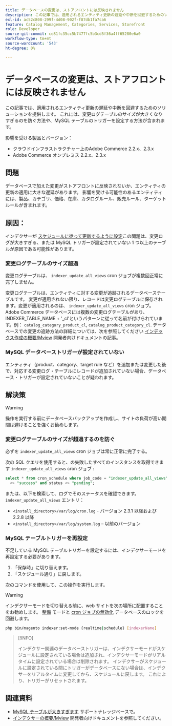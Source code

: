 ```yaml
---
title: データベースの変更は、ストアフロントには反映されません
description: この記事では、適用されるエンティティ更新の遅延や中断を回避するためのソリューションを提供します。 これには、変更ログテーブルのサイズが大きくなりすぎるのを防ぐ方法や、MySQL テーブルのトリガーを設定する方法が含まれます。
exl-id: ac52c808-299f-4d08-902f-f87db1fa7ca6
feature: Catalog Management, Categories, Services, Storefront
role: Developer
source-git-commit: ce81fc35cc5b7477fc5b3cd5f36a4ff65280e6a0
workflow-type: tm+mt
source-wordcount: '543'
ht-degree: 0%

---
```


# データベースの変更は、ストアフロントには反映されません

この記事では、適用されるエンティティ更新の遅延や中断を回避するためのソリューションを提供します。 これには、変更ログテーブルのサイズが大きくなりすぎるのを防ぐ方法や、MySQL テーブルのトリガーを設定する方法が含まれます。

影響を受ける製品とバージョン：

* クラウドインフラストラクチャー上のAdobe Commerce 2.2.x、2.3.x
* Adobe Commerce オンプレミス 2.2.x、2.3.x

## 問題

データベースで加えた変更がストアフロントに反映されないか、エンティティの更新の適用に大きな遅延があります。 影響を受ける可能性のあるエンティティには、製品、カテゴリ、価格、在庫、カタログルール、販売ルール、ターゲットルールが含まれます。

## 原因：

インデクサーが [スケジュールに従って更新するように設定](https://devdocs.magento.com/guides/v2.3/config-guide/cli/config-cli-subcommands-index.html#configure-indexers)この問題は、変更ログが大きすぎる、または MySQL トリガーが設定されていない 1 つ以上のテーブルが原因である可能性があります。

### 変更ログテーブルのサイズ超過

変更ログテーブルは、 `indexer_update_all_views` cron ジョブが複数回正常に完了しません。

変更ログテーブルは、エンティティに対する変更が追跡されるデータベーステーブルです。 変更が適用されない限り、レコードは変更ログテーブルに保存されます。変更が適用されるのは、 `indexer_update_all_views` cron ジョブ。 Adobe Commerce データベースには複数の変更ログテーブルがあり、INDEXER\_TABLE\_NAME + &#39;\_cl&#39;というパターンに従って名前が付けられています。例： `catalog_category_product_cl`, `catalog_product_category_cl`. データベースでの変更の追跡方法の詳細については、次を参照してください [インデックス作成の概要/Mview](https://devdocs.magento.com/guides/v2.3/extension-dev-guide/indexing.html#m2devgde-mview) 開発者向けドキュメントの記事。

### MySQL データベーストリガーが設定されていない

エンティティ（product、category、target rule など）を追加または変更した後で、対応する変更ログ・テーブルにレコードが追加されていない場合、データベース・トリガーが設定されていないことが疑われます。

## 解決策

>[!WARNING]
>
>操作を実行する前にデータベースバックアップを作成し、サイトの負荷が高い期間は避けることを強くお勧めします。

### 変更ログテーブルのサイズが超過するのを防ぐ

必ずを `indexer_update_all_views` cron ジョブは常に正常に完了する。

次の SQL クエリを使用すると、の失敗したすべてのインスタンスを取得できます `indexer_update_all_views` cron ジョブ :

```sql
select * from cron_schedule where job_code = "indexer_update_all_views" and status
  <> "success" and status <> "pending";
```

または、以下を検索して、ログでそのステータスを確認できます。 `indexer_update_all_views` エントリ：

* `<install_directory>/var/log/cron.log` - バージョン 2.3.1 以降および 2.2.8 以降
* `<install_directory>/var/log/system.log`  – 以前のバージョン

### MySQL テーブルトリガーを再設定

不足している MySQL テーブルトリガーを設定するには、インデクサーモードを再設定する必要があります。

1. 「保存時」に切り替えます。
1. 「スケジュール通り」に戻します。

次のコマンドを使用して、この操作を実行します。

>[!WARNING]
>
>インデクサーモードを切り替える前に、web サイトを次の場所に配置することをお勧めします。 [整備](https://experienceleague.adobe.com/docs/commerce-operations/configuration-guide/setup/application-modes.html#maintenance-mode) モードと [cron ジョブの無効化](https://experienceleague.adobe.com/docs/commerce-cloud-service/user-guide/configure/app/properties/crons-property.html#disable-cron-jobs) データベースのロックを回避します。

```bash
php bin/magento indexer:set-mode {realtime|schedule} [indexerName]
```

>[!INFO]
>
>インデクサー関連のデータベーストリガーは、インデクサーモードがスケジュールに設定されている場合は追加され、インデクサーモードがリアルタイムに設定されている場合は削除されます。 インデクサーがスケジュールに設定されている間にトリガーがデータベースにない場合は、インデクサーをリアルタイムに変更してから、スケジュールに戻します。 これにより、トリガーがリセットされます。

## 関連資料

<ul><li title="MySQL テーブルが大きすぎます"><a href="/help/troubleshooting/database/mysql-tables-are-too-large.md">MySQL テーブルが大きすぎます</a> サポートナレッジベースで。</li>
<li title="MySQL テーブルが大きすぎます"><a href="https://devdocs.magento.com/guides/v2.3/extension-dev-guide/indexing.html#m2devgde-mview">インデクサーの概要/Mview</a> 開発者向けドキュメントを参照してください。</li></ul>
